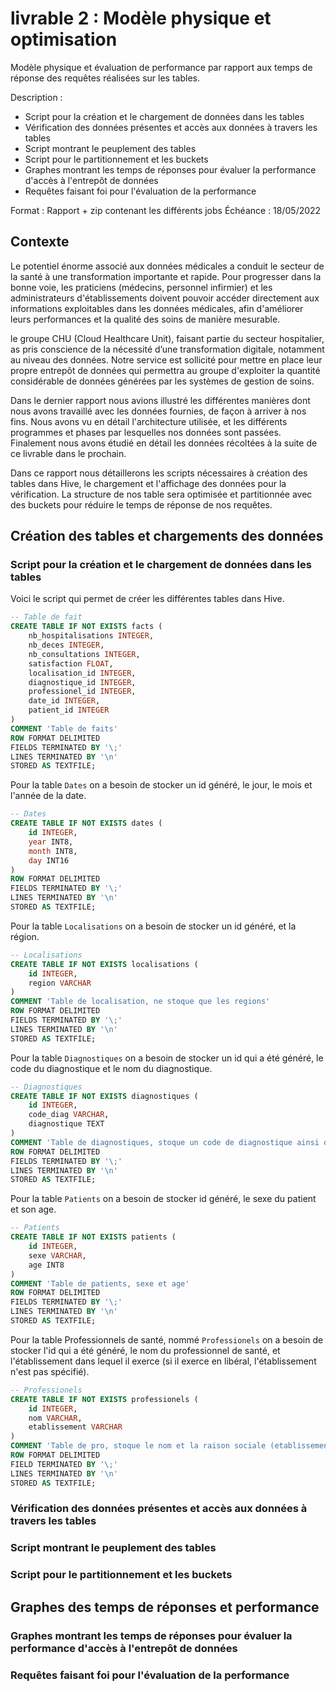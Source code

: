 # livrable 2 : Modèle physique et optimisation

Modèle physique et évaluation de performance par rapport aux temps de réponse des requêtes réalisées sur les tables.

Description :
- Script pour la création et le chargement de données dans les tables
- Vérification des données présentes et accès aux données à travers les tables
- Script montrant le peuplement des tables
- Script pour le partitionnement et les buckets
- Graphes montrant les temps de réponses pour évaluer la performance d'accès à l'entrepôt de données
- Requêtes faisant foi pour l'évaluation de la performance

Format : Rapport + zip contenant les différents jobs Échéance : 18/05/2022



## Contexte

Le potentiel énorme associé aux données médicales a conduit le secteur de la santé à une transformation importante et rapide. Pour progresser dans la bonne voie, les praticiens (médecins, personnel infirmier) et les administrateurs d'établissements doivent pouvoir accéder directement aux informations exploitables dans les données médicales, afin d'améliorer leurs performances et la qualité des soins de manière mesurable.  

le groupe CHU (Cloud Healthcare Unit), faisant partie du secteur hospitalier, as pris conscience de la nécessité d’une transformation digitale, notamment au niveau des données. Notre service est sollicité pour mettre en place leur propre entrepôt de données qui permettra au groupe d'exploiter la quantité considérable de données générées par les systèmes de gestion de soins.  

Dans le dernier rapport nous avions illustré les différentes manières dont nous avons travaillé avec les données fournies, de façon à arriver à nos fins. Nous avons vu en détail l'architecture utilisée, et les différents programmes et phases par lesquelles nos données sont passées. Finalement nous avons étudié en détail les données récoltées à la suite de ce livrable dans le prochain. 

Dans ce rapport nous détaillerons les scripts nécessaires à création des tables dans Hive, le chargement et l'affichage des données pour la vérification. La structure de nos table sera optimisée et partitionnée avec des buckets pour réduire le temps de réponse de nos requêtes. 

## Création des tables et chargements des données

### Script pour la création et le chargement de données dans les tables

Voici le script qui permet de créer les différentes tables dans Hive.


```SQL
-- Table de fait
CREATE TABLE IF NOT EXISTS facts (
	nb_hospitalisations INTEGER,
	nb_deces INTEGER,
	nb_consultations INTEGER,
	satisfaction FLOAT,
	localisation_id INTEGER,
	diagnostique_id INTEGER,
	professionel_id INTEGER,
	date_id INTEGER,
	patient_id INTEGER
)
COMMENT 'Table de faits'
ROW FORMAT DELIMITED
FIELDS TERMINATED BY '\;'
LINES TERMINATED BY '\n'
STORED AS TEXTFILE;
``` 

Pour la table `Dates` on a besoin de stocker un id généré, le jour, le mois et l'année de la date. 
```SQL
-- Dates
CREATE TABLE IF NOT EXISTS dates (
	id INTEGER,
	year INT8,
	month INT8,
	day INT16
)
ROW FORMAT DELIMITED
FIELDS TERMINATED BY '\;'
LINES TERMINATED BY '\n'
STORED AS TEXTFILE;
```  

Pour la table `Localisations` on a besoin de stocker un id généré, et la région. 
```SQL
-- Localisations
CREATE TABLE IF NOT EXISTS localisations (
	id INTEGER,
	region VARCHAR
)
COMMENT 'Table de localisation, ne stoque que les regions'
ROW FORMAT DELIMITED
FIELDS TERMINATED BY '\;'
LINES TERMINATED BY '\n'
STORED AS TEXTFILE;
```  

Pour la table `Diagnostiques` on a besoin de stocker un id qui a été généré, le code du diagnostique et le nom du diagnostique. 
```SQL
-- Diagnostiques
CREATE TABLE IF NOT EXISTS diagnostiques (
	id INTEGER,
	code_diag VARCHAR,
	diagnostique TEXT
)
COMMENT 'Table de diagnostiques, stoque un code de diagnostique ainsi que sa definition'
ROW FORMAT DELIMITED
FIELDS TERMINATED BY '\;'
LINES TERMINATED BY '\n'
STORED AS TEXTFILE;
```  

Pour la table `Patients` on a besoin de stocker id généré, le sexe du patient et son age. 
```SQL
-- Patients
CREATE TABLE IF NOT EXISTS patients (
	id INTEGER,
	sexe VARCHAR,
	age INT8
)
COMMENT 'Table de patients, sexe et age'
ROW FORMAT DELIMITED
FIELDS TERMINATED BY '\;'
LINES TERMINATED BY '\n'
STORED AS TEXTFILE;
```  

Pour la table Professionnels de santé, nommé `Professionels` on a besoin de stocker l'id qui a été généré, le nom du professionnel de santé, et l'établissement dans lequel il exerce (si il exerce en libéral, l'établissement n'est pas spécifié).
```SQL
-- Professionels
CREATE TABLE IF NOT EXISTS professionels (
	id INTEGER,
	nom VARCHAR,
	etablissement VARCHAR
)
COMMENT 'Table de pro, stoque le nom et la raison sociale (etablissement)'
ROW FORMAT DELIMITED
FIELD TERMINATED BY '\;'
LINES TERMINATED BY '\n'
STORED AS TEXTFILE;
```  





### Vérification des données présentes et accès aux données à travers les tables
### Script montrant le peuplement des tables
### Script pour le partitionnement et les buckets

## Graphes des temps de réponses et performance

### Graphes montrant les temps de réponses pour évaluer la performance d'accès à l'entrepôt de données 
### Requêtes faisant foi pour l'évaluation de la performance
